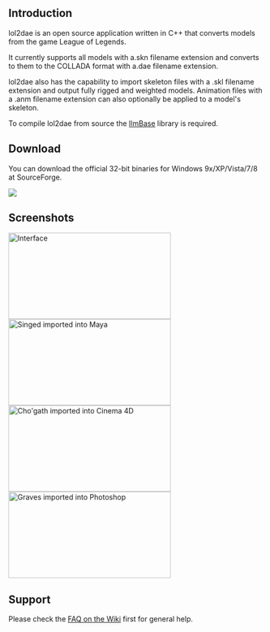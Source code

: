 ## Introduction ##
lol2dae is an open source application written in C++ that converts models from the game League of Legends.

It currently supports all models with a.skn filename extension and converts to them to the COLLADA format with a.dae filename extension.

lol2dae also has the capability to import skeleton files with a .skl filename extension and output fully rigged and weighted models. Animation files with a .anm filename extension can also optionally be applied to a model's skeleton.

To compile lol2dae from source the [IlmBase](http://www.openexr.com/downloads.html) library is required.

## Download ##
You can download the official 32-bit binaries for Windows 9x/XP/Vista/7/8 at SourceForge.

[![](https://a.fsdn.com/con/app/sf-download-button.png)](https://sourceforge.net/projects/lol2dae/files/latest/download)

## Screenshots ##
<a href='https://a.fsdn.com/con/app/proj/lol2dae/screenshots/lol2daeinterface.png' title='Interface'><img width='320px' alt='Interface' height='170px' src='https://a.fsdn.com/con/app/proj/lol2dae/screenshots/lol2daeinterface.png'></img></a>
<a href='https://a.fsdn.com/con/app/proj/lol2dae/screenshots/singed.png' title='Singed imported into Maya'><img width='320px' alt='Singed imported into Maya' height='170px' src='https://a.fsdn.com/con/app/proj/lol2dae/screenshots/singed.png'></img></a>
<a href='https://a.fsdn.com/con/app/proj/lol2dae/screenshots/cho.png' title="Cho'gath imported into Cinema 4D"><img width='320px' alt="Cho'gath imported into Cinema 4D" height='170px' src='https://a.fsdn.com/con/app/proj/lol2dae/screenshots/cho.png'></img></a>
<a href='https://a.fsdn.com/con/app/proj/lol2dae/screenshots/graves.png' title='Graves imported into Photoshop'><img width='320px' alt='Graves imported into Photoshop' height='170px' src='https://a.fsdn.com/con/app/proj/lol2dae/screenshots/graves.png'></img></a>

## Support ##
Please check the [FAQ on the Wiki](https://code.google.com/p/lol2dae/wiki/FAQ) first for general help.